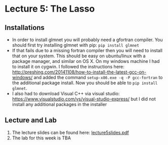 # Lecture 5: The Lasso

## Installations

- In order to install glmnet you will probably need a gfortran compiler.  You should first try installing glmnet with pip: `pip install glmnet`
- If that fails due to a missing fortran compiler then you will need to install that on your system.  This should be easy on ubuntu/linux with a package manager, and similar on OS X.  On my windows machine I had to install it on cygwin.  I followed the instructions here: http://preshing.com/20141108/how-to-install-the-latest-gcc-on-windows/ and added the command `setup-x86.exe -q -P gcc-fortran` to the additional package install.  Now you should be able to `pip install glmnet`.
- I also had to download Visual C++ via visual studio: https://www.visualstudio.com/vs/visual-studio-express/ but I did not install any additional packages in the installer

## Lecture and Lab

1. The lecture slides can be found here: [lecture5slides.pdf](lecture5slides.pdf)
1. The lab for this week is TBA
